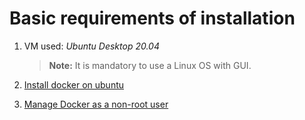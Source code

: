 # Basic requirements of installation

1. VM used: *Ubuntu Desktop 20.04*

    > **Note:** It is mandatory to use a Linux OS with GUI.

2. [Install docker on ubuntu](https://docs.docker.com/engine/install/ubuntu/)
3. [Manage Docker as a non-root user](https://docs.docker.com/engine/install/linux-postinstall/#manage-docker-as-a-non-root-user)
